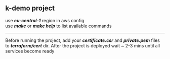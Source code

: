 ## k-demo project

use ***eu-central-1*** region in aws config<br/>
use ***make*** or ***make help*** to list available commands

------------------------------------

Before running the project, add your ***certificate.csr*** and ***private.pem*** files to ***terraform/cert*** dir.
After the project is deployed wait ~ 2-3 mins until all services become ready

